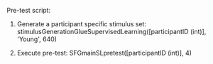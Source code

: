 Pre-test script:

1) Generate a participant specific stimulus set:
stimulusGenerationGlueSupervisedLearning([participantID (int)], 'Young', 640)

2) Execute pre-test:
SFGmainSLpretest([participantID (int)], 4)